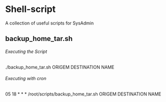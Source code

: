 # Shell-script
A collection of useful scripts for SysAdmin



## backup_home_tar.sh

###### Executing the Script

./backup_home_tar.sh ORIGEM DESTINATION NAME

###### Executing with cron
05 18 * * * /root/scripts/backup_home_tar.sh ORIGEM DESTINATION NAME
